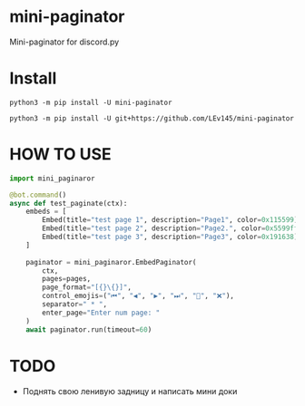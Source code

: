 # mini-paginator
Mini-paginator for discord.py

# Install

```
python3 -m pip install -U mini-paginator
```
```
python3 -m pip install -U git+https://github.com/LEv145/mini-paginator
```

# HOW TO USE
```py
import mini_paginaror

@bot.command()
async def test_paginate(ctx):
    embeds = [
        Embed(title="test page 1", description="Page1", color=0x115599),
        Embed(title="test page 2", description="Page2.", color=0x5599ff),
        Embed(title="test page 3", description="Page3", color=0x191638)
    ]
    
    paginator = mini_paginaror.EmbedPaginator(
        ctx, 
        pages=pages, 
        page_format="[{}\{}]",
        control_emojis=("⏮", "◀", "▶", "⏭", "🔢", "❌"),
        separator=" * ",
        enter_page="Enter num page: "
    )
    await paginator.run(timeout=60)
```

# TODO
- Поднять свою ленивую задницу и написать мини доки
